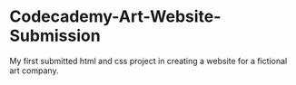 # Codecademy-Art-Website-Submission
My first submitted html and css project in creating a website for a fictional art company.
